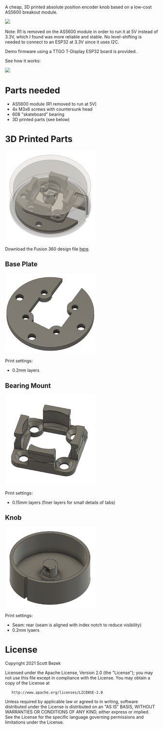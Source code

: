 A cheap, 3D printed absolute position encoder knob based on a low-cost AS5600 breakout module.

<img src="docs/demo.gif"/>

Note: R1 is removed on the AS5600 module in order to run it at 5V instead of 3.3V, which I found was more reliable and stable. No level-shifting is needed to connect to an ESP32 at 3.3V since it uses I2C.

Demo firmware using a TTGO T-Display ESP32 board is provided.

See how it works:

<a href="https://www.youtube.com/watch?v=Ww0m7PPZYXU"><img src="https://img.youtube.com/vi/Ww0m7PPZYXU/mqdefault.jpg"/></a>

# Parts needed
- AS5600 module (R1 removed to run at 5V)
- 4x M3x6 screws with countersunk head
- 608 "skateboard" bearing
- 3D printed parts (see below)

# 3D Printed Parts
<img src="docs/assembly.png" width="300" />

Download the Fusion 360 design file [here](https://github.com/scottbez1/AS5600Knob/raw/master/as5600Knob%20v23.f3d).

## Base Plate
<img src="docs/base_plate.png" width="300" />

Print settings:
- 0.2mm layers

## Bearing Mount
<img src="docs/bearing_mount.png" width="300" />

Print settings:
- 0.15mm layers (finer layers for small details of tabs)

## Knob
<img src="docs/knob.png" width="300" />

Print settings:
- Seam: rear (seam is aligned with index notch to reduce visibility)
- 0.2mm lyaers

# License

Copyright 2021 Scott Bezek

   Licensed under the Apache License, Version 2.0 (the "License");
   you may not use this file except in compliance with the License.
   You may obtain a copy of the License at

       http://www.apache.org/licenses/LICENSE-2.0

   Unless required by applicable law or agreed to in writing, software
   distributed under the License is distributed on an "AS IS" BASIS,
   WITHOUT WARRANTIES OR CONDITIONS OF ANY KIND, either express or implied.
   See the License for the specific language governing permissions and
   limitations under the License.
